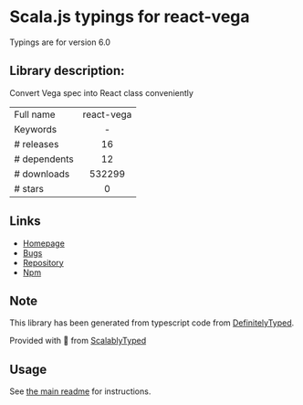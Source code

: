 
# Scala.js typings for react-vega

Typings are for version 6.0

## Library description:
Convert Vega spec into React class conveniently

|                    |                 |
| ------------------ | :-------------: |
| Full name          | react-vega |
| Keywords           | - |
| # releases         | 16 |
| # dependents       | 12 |
| # downloads        | 532299 |
| # stars            | 0 |

## Links
- [Homepage](https://github.com/vega/react-vega#readme)
- [Bugs](https://github.com/vega/react-vega/issues)
- [Repository](https://github.com/vega/react-vega)
- [Npm](https://www.npmjs.com/package/react-vega)
    


## Note
This library has been generated from typescript code from [DefinitelyTyped](https://definitelytyped.org).

Provided with :purple_heart: from [ScalablyTyped](https://github.com/oyvindberg/ScalablyTyped)

## Usage
See [the main readme](../../readme.md) for instructions.


